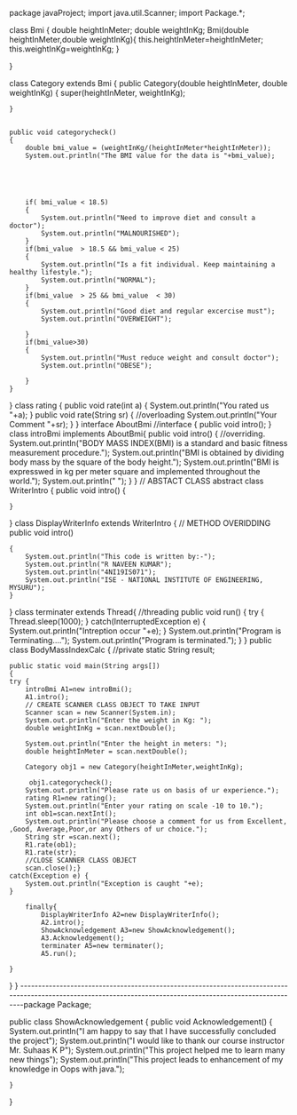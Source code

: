 package javaProject;
import java.util.Scanner;
import Package.*;

class Bmi
{
	double heightInMeter;
	double weightInKg;
	Bmi(double heightInMeter,double weightInKg){
		this.heightInMeter=heightInMeter;
		this.weightInKg=weightInKg;
	}
	
}



class Category extends Bmi
{
	public Category(double heightInMeter, double weightInKg) {
		super(heightInMeter, weightInKg);
		
	}
	

	public void categorycheck()
	{
		double bmi_value = (weightInKg/(heightInMeter*heightInMeter));
		System.out.println("The BMI value for the data is "+bmi_value);
		
	
		
		
	
		if( bmi_value < 18.5)
		{
			System.out.println("Need to improve diet and consult a doctor");
			System.out.println("MALNOURISHED");
		}
		if(bmi_value  > 18.5 && bmi_value < 25)
		{
			System.out.println("Is a fit individual. Keep maintaining a healthy lifestyle.");
			System.out.println("NORMAL");
		}	
		if(bmi_value  > 25 && bmi_value  < 30)
		{
			System.out.println("Good diet and regular excercise must");
			System.out.println("OVERWEIGHT");
			
		}
		if(bmi_value>30)
		{
			System.out.println("Must reduce weight and consult doctor");
			System.out.println("OBESE");
		
		}
	}
}
class rating {
	public void rate(int a) {
		System.out.println("You rated us "+a);
	}
	public void rate(String sr) {   //overloading
		System.out.println("Your Comment "+sr);
	}
}
interface AboutBmi //interface
{
public	void intro();
}
class introBmi implements AboutBmi{
public	void intro() {  //overriding.
		System.out.println("BODY MASS INDEX(BMI) is  a standard and basic fitness measurement procedure.");
		System.out.println("BMI is obtained by dividing body mass by the square of the body height.");
		System.out.println("BMI is expresswed in kg per meter square and implemented throughout the world.");
		System.out.println(" ");
	}
}
// ABSTACT CLASS
abstract class WriterIntro
{
	public void intro()
	{
		
	}
}
class DisplayWriterInfo extends WriterIntro
{
	// METHOD OVERIDDING
	public void intro()

	{
		System.out.println("This code is written by:-");
		System.out.println("R NAVEEN KUMAR");
		System.out.println("4NI19IS071");
		System.out.println("ISE - NATIONAL INSTITUTE OF ENGINEERING, MYSURU");
	}
}
class terminater extends Thread{ //threading
	public void run() {
		try {
			Thread.sleep(1000);
		}
		catch(InterruptedException e) {
			System.out.println("Intreption occur "+e);
		}
		System.out.println("Program is Terminating....");
		System.out.println("Program is terminated.");
	}
}
public class BodyMassIndexCalc {
	//private static String result;

	public static void main(String args[])
	{
	try {
		introBmi A1=new introBmi();
		A1.intro();
		// CREATE SCANNER CLASS OBJECT TO TAKE INPUT
		Scanner scan = new Scanner(System.in);
		System.out.println("Enter the weight in Kg: ");
		double weightInKg = scan.nextDouble();
		
		System.out.println("Enter the height in meters: ");
		double heightInMeter = scan.nextDouble();
		
		Category obj1 = new Category(heightInMeter,weightInKg);
		
		 obj1.categorycheck();
		System.out.println("Please rate us on basis of ur experience.");
		rating R1=new rating();
		System.out.println("Enter your rating on scale -10 to 10.");
		int ob1=scan.nextInt();
		System.out.println("Please choose a comment for us from Excellent, ,Good, Average,Poor,or any Others of ur choice.");
		String str =scan.next();
		R1.rate(ob1);
		R1.rate(str);
		//CLOSE SCANNER CLASS OBJECT
		scan.close();}
	catch(Exception e) {
		System.out.println("Exception is caught "+e);
	}
				
		finally{
			DisplayWriterInfo A2=new DisplayWriterInfo();
			A2.intro();
			ShowAcknowledgement A3=new ShowAcknowledgement();
			A3.Acknowledgement();
			terminater A5=new terminater();
			A5.run();
		
	}

}
}
-------------------------------------------------------------------------------------------------------------------------------------------------------------package Package;

public class ShowAcknowledgement {
	public void Acknowledgement()
	{
		System.out.println("I am happy to say that I have successfully concluded the project");
		System.out.println("I would like to thank our course instructor Mr. Suhaas K P");
		System.out.println("This project helped me to learn many new things");
		System.out.println("This project leads to enhancement of my knowledge in Oops with java.");
		
	}

}
